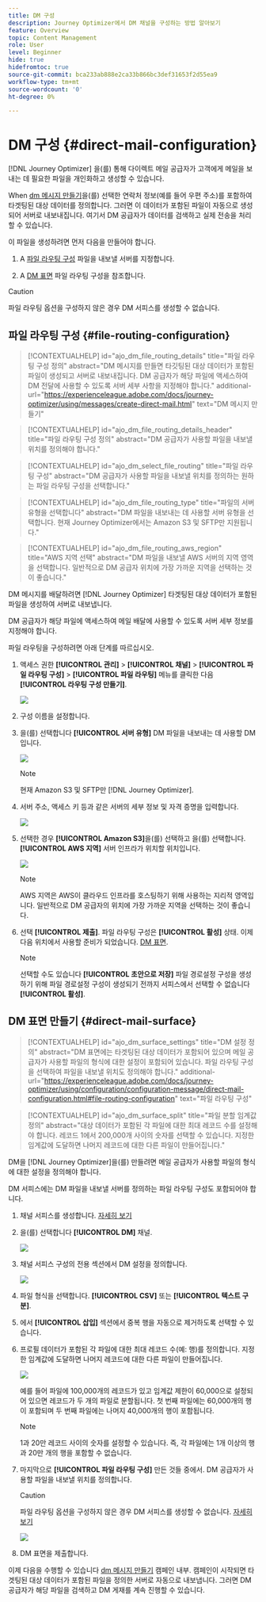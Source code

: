```yaml
---
title: DM 구성
description: Journey Optimizer에서 DM 채널을 구성하는 방법 알아보기
feature: Overview
topic: Content Management
role: User
level: Beginner
hide: true
hidefromtoc: true
source-git-commit: bca233ab888e2ca33b866bc3def31653f2d55ea9
workflow-type: tm+mt
source-wordcount: '0'
ht-degree: 0%

---
```


# DM 구성 {#direct-mail-configuration}

[!DNL Journey Optimizer] 을(를) 통해 다이렉트 메일 공급자가 고객에게 메일을 보내는 데 필요한 파일을 개인화하고 생성할 수 있습니다.

When [dm 메시지 만들기](../messages/create-direct-mail.md)을(를) 선택한 연락처 정보(예를 들어 우편 주소)를 포함하여 타겟팅된 대상 데이터를 정의합니다. 그러면 이 데이터가 포함된 파일이 자동으로 생성되어 서버로 내보내집니다. 여기서 DM 공급자가 데이터를 검색하고 실제 전송을 처리할 수 있습니다.

이 파일을 생성하려면 먼저 다음을 만들어야 합니다.

1. A [파일 라우팅 구성](#file-routing-configuration) 파일을 내보낼 서버를 지정합니다.

1. A [DM 표면](#direct-mail-surface) 파일 라우팅 구성을 참조합니다.

>[!CAUTION]
>
>파일 라우팅 옵션을 구성하지 않은 경우 DM 서피스를 생성할 수 없습니다.

## 파일 라우팅 구성 {#file-routing-configuration}

>[!CONTEXTUALHELP]
>id="ajo_dm_file_routing_details"
>title="파일 라우팅 구성 정의"
>abstract="DM 메시지를 만들면 타깃팅된 대상 데이터가 포함된 파일이 생성되고 서버로 내보내집니다. DM 공급자가 해당 파일에 액세스하여 DM 전달에 사용할 수 있도록 서버 세부 사항을 지정해야 합니다."
>additional-url="https://experienceleague.adobe.com/docs/journey-optimizer/using/messages/create-direct-mail.html" text="DM 메시지 만들기"

>[!CONTEXTUALHELP]
>id="ajo_dm_file_routing_details_header"
>title="파일 라우팅 구성 정의"
>abstract="DM 공급자가 사용할 파일을 내보낼 위치를 정의해야 합니다."

>[!CONTEXTUALHELP]
>id="ajo_dm_select_file_routing"
>title="파일 라우팅 구성"
>abstract="DM 공급자가 사용할 파일을 내보낼 위치를 정의하는 원하는 파일 라우팅 구성을 선택합니다."

>[!CONTEXTUALHELP]
>id="ajo_dm_file_routing_type"
>title="파일의 서버 유형을 선택합니다"
>abstract="DM 파일을 내보내는 데 사용할 서버 유형을 선택합니다. 현재 Journey Optimizer에서는 Amazon S3 및 SFTP만 지원됩니다."

>[!CONTEXTUALHELP]
>id="ajo_dm_file_routing_aws_region"
>title="AWS 지역 선택"
>abstract="DM 파일을 내보낼 AWS 서버의 지역 영역을 선택합니다. 일반적으로 DM 공급자 위치에 가장 가까운 지역을 선택하는 것이 좋습니다."

DM 메시지를 배달하려면 [!DNL Journey Optimizer] 타겟팅된 대상 데이터가 포함된 파일을 생성하여 서버로 내보냅니다.

DM 공급자가 해당 파일에 액세스하여 메일 배달에 사용할 수 있도록 서버 세부 정보를 지정해야 합니다.

파일 라우팅을 구성하려면 아래 단계를 따르십시오.

1. 액세스 권한 **[!UICONTROL 관리]** > **[!UICONTROL 채널]** > **[!UICONTROL 파일 라우팅 구성]** > **[!UICONTROL 파일 라우팅]** 메뉴를 클릭한 다음 **[!UICONTROL 라우팅 구성 만들기]**.

   ![](assets/file-routing-config-button.png)

1. 구성 이름을 설정합니다.

1. 을(를) 선택합니다 **[!UICONTROL 서버 유형]** DM 파일을 내보내는 데 사용할 DM입니다.

   ![](assets/file-routing-config-type.png)

   >[!NOTE]
   >
   >현재 Amazon S3 및 SFTP만 [!DNL Journey Optimizer].

1. 서버 주소, 액세스 키 등과 같은 서버의 세부 정보 및 자격 증명을 입력합니다.

   ![](assets/file-routing-config-sftp-details.png)

1. 선택한 경우 **[!UICONTROL Amazon S3]**&#x200B;을(를) 선택하고 을(를) 선택합니다. **[!UICONTROL AWS 지역]** 서버 인프라가 위치할 위치입니다.

   ![](assets/file-routing-config-aws-region.png)

   >[!NOTE]
   >
   >AWS 지역은 AWS이 클라우드 인프라를 호스팅하기 위해 사용하는 지리적 영역입니다. 일반적으로 DM 공급자의 위치에 가장 가까운 지역을 선택하는 것이 좋습니다.

1. 선택 **[!UICONTROL 제출]**. 파일 라우팅 구성은 **[!UICONTROL 활성]** 상태. 이제 다음 위치에서 사용할 준비가 되었습니다. [DM 표면](#direct-mail-surface).

   >[!NOTE]
   >
   >선택할 수도 있습니다 **[!UICONTROL 초안으로 저장]** 파일 경로설정 구성을 생성하기 위해 파일 경로설정 구성이 생성되기 전까지 서피스에서 선택할 수 없습니다 **[!UICONTROL 활성]**.

## DM 표면 만들기 {#direct-mail-surface}

>[!CONTEXTUALHELP]
>id="ajo_dm_surface_settings"
>title="DM 설정 정의"
>abstract="DM 표면에는 타겟팅된 대상 데이터가 포함되어 있으며 메일 공급자가 사용할 파일의 형식에 대한 설정이 포함되어 있습니다. 파일 라우팅 구성을 선택하여 파일을 내보낼 위치도 정의해야 합니다."
>additional-url="https://experienceleague.adobe.com/docs/journey-optimizer/using/configuration/configuration-message/direct-mail-configuration.html#file-routing-configuration" text="파일 라우팅 구성"

<!--
>[!CONTEXTUALHELP]
>id="ajo_dm_surface_sort"
>title="Define the sort order"
>abstract="If you select this option, the sort will be by profile ID, ascending or descending. If you unselect it, the sorting configuration defined when creating the direct mail message within a journey or a campaign."-->

>[!CONTEXTUALHELP]
>id="ajo_dm_surface_split"
>title="파일 분할 임계값 정의"
>abstract="대상 데이터가 포함된 각 파일에 대한 최대 레코드 수를 설정해야 합니다. 레코드 1에서 200,000개 사이의 숫자를 선택할 수 있습니다. 지정한 임계값에 도달하면 나머지 레코드에 대한 다른 파일이 만들어집니다."

DM을 [!DNL Journey Optimizer]을(를) 만들려면 메일 공급자가 사용할 파일의 형식에 대한 설정을 정의해야 합니다.

DM 서피스에는 DM 파일을 내보낼 서버를 정의하는 파일 라우팅 구성도 포함되어야 합니다.

1. 채널 서피스를 생성합니다. [자세히 보기](channel-surfaces.md)

1. 을(를) 선택합니다 **[!UICONTROL DM]** 채널.

   ![](assets/surface-direct-mail-channel.png)

1. 채널 서피스 구성의 전용 섹션에서 DM 설정을 정의합니다.

   ![](assets/surface-direct-mail-settings.png)

1. 파일 형식을 선택합니다. **[!UICONTROL CSV]** 또는 **[!UICONTROL 텍스트 구분]**.

1. 에서 **[!UICONTROL 삽입]** 섹션에서 중복 행을 자동으로 제거하도록 선택할 수 있습니다.

1. 프로필 데이터가 포함된 각 파일에 대한 최대 레코드 수(예: 행)를 정의합니다. 지정한 임계값에 도달하면 나머지 레코드에 대한 다른 파일이 만들어집니다.

   ![](assets/surface-direct-mail-split.png)

   예를 들어 파일에 100,000개의 레코드가 있고 임계값 제한이 60,000으로 설정되어 있으면 레코드가 두 개의 파일로 분할됩니다. 첫 번째 파일에는 60,000개의 행이 포함되며 두 번째 파일에는 나머지 40,000개의 행이 포함됩니다.

   >[!NOTE]
   >
   >1과 20만 레코드 사이의 숫자를 설정할 수 있습니다. 즉, 각 파일에는 1개 이상의 행과 20만 개의 행을 포함할 수 없습니다.

1. 마지막으로 **[!UICONTROL 파일 라우팅 구성]** 만든 것들 중에서. DM 공급자가 사용할 파일을 내보낼 위치를 정의합니다.

   >[!CAUTION]
   >
   >파일 라우팅 옵션을 구성하지 않은 경우 DM 서피스를 생성할 수 없습니다. [자세히 보기](#file-routing-configuration)

   ![](assets/surface-direct-mail-file-routing.png)

1. DM 표면을 제출합니다.

이제 다음을 수행할 수 있습니다 [dm 메시지 만들기](../messages/create-direct-mail.md) 캠페인 내부. 캠페인이 시작되면 타겟팅된 대상 데이터가 포함된 파일을 정의한 서버로 자동으로 내보냅니다. 그러면 DM 공급자가 해당 파일을 검색하고 DM 게재를 계속 진행할 수 있습니다.